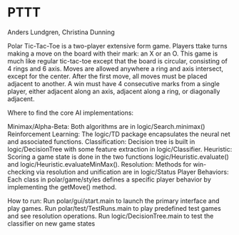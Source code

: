 PTTT
====
Anders Lundgren, Christina Dunning

Polar Tic-Tac-Toe is a two-player extensive form game. Players ttake turns making a move on the board with their mark: an X or an O.
This game is much like regular tic-tac-toe except that the board is circular, consisting of 4 rings and 6 axis. 
Moves are allowed anywhere a ring and axis intersect, except for the center.
After the first move, all moves must be placed adjacent to another.
A win must have 4 consecutive marks from a single player, either adjacent along an axis, adjacent along a ring, or diagonally adjacent.

Where to find the core AI implementations:

Minimax/Alpha-Beta:     Both algorithms are in logic/Search.minimax()
Reinforcement Learning: The logic/TD package encapsulates the neural net and associated functions.
Classification:         Decision tree is built in logic/DecisionTree with some feature extraction in logic/Classifier.
Heuristic:              Scoring a game state is done in the two functions logic/Heuristic.evaluate() and logic/Heuristic.evaluateMinMax().
Resolution:             Methods for win-checking via resolution and unification are in logic/Status
Player Behaviors:       Each class in polar/game/styles defines a specific player behavior by implementing the getMove() method.

How to run:
Run polar/gui/start.main to launch the primary interface and play games.
Run polar/test/TestRuns.main to play predefined test games and see resolution operations.
Run logic/DecisionTree.main to test the classifier on new game states
